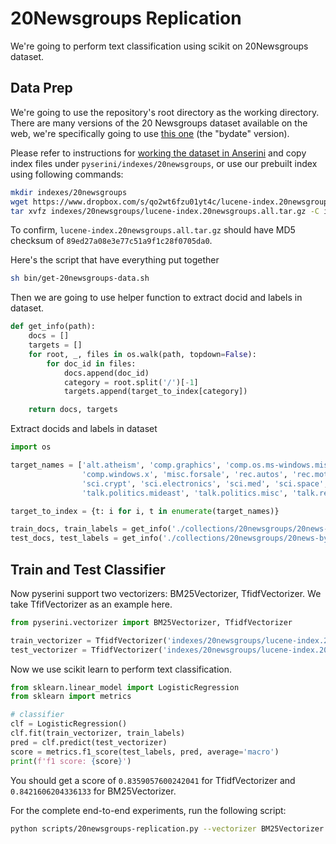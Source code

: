 # 20Newsgroups Replication

We're going to perform text classification using scikit on 20Newsgroups dataset.

## Data Prep

We're going to use the repository's root directory as the working directory.
There are many versions of the 20 Newsgroups dataset available on the web, we're specifically going to use [this one](http://qwone.com/~jason/20Newsgroups/) (the "bydate" version).

Please refer to instructions for [working the dataset in Anserini](https://github.com/castorini/anserini/blob/master/docs/experiments-20newsgroups.md#data-prep) and copy index files under `pyserini/indexes/20newsgroups`, or use our prebuilt index using following commands:
 
```bash
mkdir indexes/20newsgroups
wget https://www.dropbox.com/s/qo2wt6fzu01yt4c/lucene-index.20newsgroups.all.tar.gz -P indexes/20newsgroups
tar xvfz indexes/20newsgroups/lucene-index.20newsgroups.all.tar.gz -C indexes/20newsgroups
```
To confirm, `lucene-index.20newsgroups.all.tar.gz` should have MD5 checksum of `89ed27a08e3e77c51a9f1c28f0705da0`.

Here's the script that have everything put together

```bash
sh bin/get-20newsgroups-data.sh
```

Then we are going to use helper function to extract docid and labels in dataset.

```python
def get_info(path):
    docs = []
    targets = []
    for root, _, files in os.walk(path, topdown=False):
        for doc_id in files:
            docs.append(doc_id)
            category = root.split('/')[-1]
            targets.append(target_to_index[category])

    return docs, targets
```

Extract docids and labels in dataset

```python
import os

target_names = ['alt.atheism', 'comp.graphics', 'comp.os.ms-windows.misc', 'comp.sys.ibm.pc.hardware', 'comp.sys.mac.hardware',
                'comp.windows.x', 'misc.forsale', 'rec.autos', 'rec.motorcycles', 'rec.sport.baseball', 'rec.sport.hockey',
                'sci.crypt', 'sci.electronics', 'sci.med', 'sci.space', 'soc.religion.christian', 'talk.politics.guns',
                'talk.politics.mideast', 'talk.politics.misc', 'talk.religion.misc', ]

target_to_index = {t: i for i, t in enumerate(target_names)}

train_docs, train_labels = get_info('./collections/20newsgroups/20news-bydate-train/')
test_docs, test_labels = get_info('./collections/20newsgroups/20news-bydate-test/')
```

## Train and Test Classifier

Now pyserini support two vectorizers: BM25Vectorizer, TfidfVectorizer. We take TfifVectorizer as an example here.

```python
from pyserini.vectorizer import BM25Vectorizer, TfidfVectorizer

train_vectorizer = TfidfVectorizer('indexes/20newsgroups/lucene-index.20newsgroups.all', min_df=5, verbose=True).get_vectors(train_docs)
test_vectorizer = TfidfVectorizer('indexes/20newsgroups/lucene-index.20newsgroups.all', min_df=5, verbose=True).get_vectors(test_docs)
```

Now we use scikit learn to perform text classification.

```python
from sklearn.linear_model import LogisticRegression
from sklearn import metrics

# classifier
clf = LogisticRegression()
clf.fit(train_vectorizer, train_labels)
pred = clf.predict(test_vectorizer)
score = metrics.f1_score(test_labels, pred, average='macro')
print(f'f1 score: {score}')
```

You should get a score of `0.8359057600242041` for TfidfVectorizer and `0.8421606204336133` for BM25Vectorizer.

For the complete end-to-end experiments, run the following script:

```bash
python scripts/20newsgroups-replication.py --vectorizer BM25Vectorizer
```
